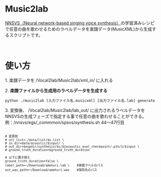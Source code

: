 # Music2lab

<p><a href="https://github.com/r9y9/nnsvs">NNSVS（Neural network-based singing voice synthesis）</a>の学習済みレシピで任意の曲を歌わせるためのラベルデータを楽譜データ(MusicXML)から生成するスクリプトです。</p><br>

<h1>使い方</h1>
<p>1. 楽譜データを /Vocal2lab/Music2lab/xml_in/ に入れる</p>

<p>2. <strong>楽譜ファイルから生成用のラベルデータを生成する</strong><br>
    
    python ./music2lab [入力ファイル名.musicxml] [出力ファイル名.lab] generate
</p>

<p>3. 変換後、 /Vocal2lab/Music2lab/lab_out/ に出力されるラベルデータを<br>NNSVSの生成フェーズで指定する事で任意の曲を歌わせることができる。<br>
例：/nnsvs/egs/_commmon/spsvs/synthesis.sh 44～47行目
    <code>
    
    # 変更前
    # utt_list=./data/list/$s.list \
    # in_dir=data/acoustic/$input/ \
    # out_dir=$expdir/synthesis/$s/${acoustic_eval_checkpoint/.pth/}/$input \
    # ground_truth_duration=$ground_truth_duration 
    
    # 以下に置き換え
    ground_truth_duration=false \
    label_path=~/Download/amehuri.lab \    #楽譜ラベルのパス
    out_wav_path=~/Download/amehuri.wav    #保存先のパス
</code>
